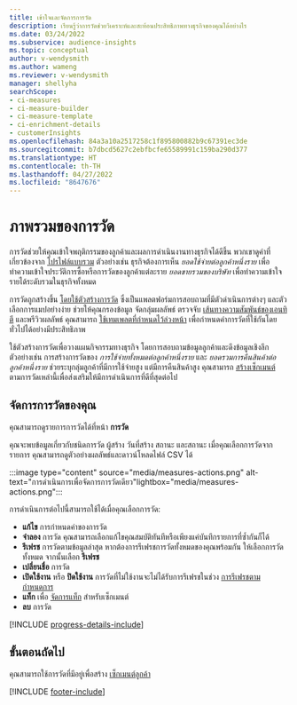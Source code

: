 ```yaml
---
title: เข้าใจและจัดการการวัด
description: เรียนรู้ว่าการวัดช่วยวิเคราะห์และสะท้อนประสิทธิภาพทางธุรกิจของคุณได้อย่างไร
ms.date: 03/24/2022
ms.subservice: audience-insights
ms.topic: conceptual
author: v-wendysmith
ms.author: wameng
ms.reviewer: v-wendysmith
manager: shellyha
searchScope:
- ci-measures
- ci-measure-builder
- ci-measure-template
- ci-enrichment-details
- customerInsights
ms.openlocfilehash: 84a3a10a2517258c1f895800882b9c67391ec3de
ms.sourcegitcommit: b7dbcd5627c2ebfbcfe65589991c159ba290d377
ms.translationtype: HT
ms.contentlocale: th-TH
ms.lasthandoff: 04/27/2022
ms.locfileid: "8647676"
---
```

# <a name="measures-overview"></a>ภาพรวมของการวัด

การวัดช่วยให้คุณเข้าใจพฤติกรรมของลูกค้าและผลการดำเนินงานทางธุรกิจได้ดีขึ้น พวกเขาดูค่าที่เกี่ยวข้องจาก [โปรไฟล์แบบรวม](data-unification.md) ตัวอย่างเช่น ธุรกิจต้องการเห็น *ยอดใช้จ่ายต่อลูกค้าหนึ่งราย* เพื่อทำความเข้าใจประวัติการซื้อหรือการวัดของลูกค้าแต่ละราย *ยอดขายรวมของบริษัท* เพื่อทำความเข้าใจรายได้ระดับรวมในธุรกิจทั้งหมด  

การวัดถูกสร้างขึ้น [โดยใช้ตัวสร้างการวัด](measure-builder.md) ซึ่งเป็นแพลตฟอร์มการสอบถามที่มีตัวดำเนินการต่างๆ และตัวเลือกการแมปอย่างง่าย ช่วยให้คุณกรองข้อมูล จัดกลุ่มผลลัพธ์ ตรวจจับ [เส้นทางความสัมพันธ์ของเอนทิตี](relationships.md) และพรีวิวผลลัพธ์ คุณสามารถ [ใช้เทมเพลตที่กำหนดไว้ล่วงหน้า](measure-templates.md) เพื่อกำหนดค่าการวัดที่ใช้กันโดยทั่วไปได้อย่างมีประสิทธิภาพ

ใช้ตัวสร้างการวัดเพื่อวางแผนกิจกรรมทางธุรกิจ โดยการสอบถามข้อมูลลูกค้าและดึงข้อมูลเชิงลึก ตัวอย่างเช่น การสร้างการวัดของ *การใช้จ่ายทั้งหมดต่อลูกค้าหนึ่งราย* และ *ยอดรวมการคืนสินค้าต่อลูกค้าหนึ่งราย* ช่วยระบุกลุ่มลูกค้าที่มีการใช้จ่ายสูง แต่มีการคืนสินค้าสูง คุณสามารถ [สร้างเซ็กเมนต์](segments.md) ตามการวัดเหล่านี้เพื่อส่งเสริมให้มีการดำเนินการที่ดีที่สุดต่อไป

## <a name="manage-your-measures"></a>จัดการการวัดของคุณ

คุณสามารถดูรายการการวัดได้ที่หน้า **การวัด**

คุณจะพบข้อมูลเกี่ยวกับชนิดการวัด ผู้สร้าง วันที่สร้าง สถานะ และสถานะ เมื่อคุณเลือกการวัดจากรายการ คุณสามารถดูตัวอย่างผลลัพธ์และดาวน์โหลดไฟล์ CSV ได้

:::image type="content" source="media/measures-actions.png" alt-text="การดำเนินการเพื่อจัดการการวัดเดียว"lightbox="media/measures-actions.png":::

การดำเนินการต่อไปนี้สามารถใช้ได้เมื่อคุณเลือกการวัด:

- **แก้ไข** การกำหนดค่าของการวัด
- **จำลอง** การวัด คุณสามารถเลือกแก้ไขคุณสมบัติทันทีหรือเพียงแค่บันทึกรายการที่ซ้ำกันก็ได้
- **รีเฟรช** การวัดตามข้อมูลล่าสุด หากต้องการรีเฟรชการวัดทั้งหมดของคุณพร้อมกัน ให้เลือกการวัดทั้งหมด จากนั้นเลือก **รีเฟรช**
- **เปลี่ยนชื่อ** การวัด
- **เปิดใช้งาน** หรือ **ปิดใช้งาน** การวัดที่ไม่ใช้งานจะไม่ได้รับการรีเฟรชในช่วง [การรีเฟรชตามกำหนดการ](system.md#schedule-tab)
- **แท็ก** เพื่อ [จัดการแท็ก](work-with-tags-columns.md#manage-tags) สำหรับเซ็กเมนต์
- **ลบ** การวัด

[!INCLUDE [progress-details-include](includes/progress-details-pane.md)]

## <a name="next-step"></a>ขั้นตอนถัดไป

คุณสามารถใช้การวัดที่มีอยู่เพื่อสร้าง [เซ็กเมนต์ลูกค้า](segments.md)

[!INCLUDE [footer-include](includes/footer-banner.md)]
